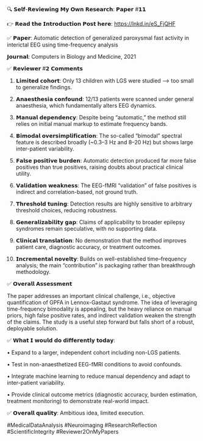 🔍 𝗦𝗲𝗹𝗳-𝗥𝗲𝘃𝗶𝗲𝘄𝗶𝗻𝗴 𝗠𝘆 𝗢𝘄𝗻 𝗥𝗲𝘀𝗲𝗮𝗿𝗰𝗵: 𝗣𝗮𝗽𝗲𝗿 #𝟭𝟭



👉 𝗥𝗲𝗮𝗱 𝘁𝗵𝗲 𝗜𝗻𝘁𝗿𝗼𝗱𝘂𝗰𝘁𝗶𝗼𝗻 𝗣𝗼𝘀𝘁 𝗵𝗲𝗿𝗲: https://lnkd.in/eS_FjQHF



✅ 𝗣𝗮𝗽𝗲𝗿: Automatic detection of generalized paroxysmal fast activity in interictal EEG using time-frequency analysis

𝗝𝗼𝘂𝗿𝗻𝗮𝗹: Computers in Biology and Medicine, 2021



✅ 𝗥𝗲𝘃𝗶𝗲𝘄𝗲𝗿 #𝟮 𝗖𝗼𝗺𝗺𝗲𝗻𝘁𝘀



1. 𝗟𝗶𝗺𝗶𝘁𝗲𝗱 𝗰𝗼𝗵𝗼𝗿𝘁: Only 13 children with LGS were studied --> too small to generalize findings.



2. 𝗔𝗻𝗮𝗲𝘀𝘁𝗵𝗲𝘀𝗶𝗮 𝗰𝗼𝗻𝗳𝗼𝘂𝗻𝗱: 12/13 patients were scanned under general anaesthesia, which fundamentally alters EEG dynamics.



3. 𝗠𝗮𝗻𝘂𝗮𝗹 𝗱𝗲𝗽𝗲𝗻𝗱𝗲𝗻𝗰𝘆: Despite being “automatic,” the method still relies on initial manual markup to estimate frequency bands.



4. 𝗕𝗶𝗺𝗼𝗱𝗮𝗹 𝗼𝘃𝗲𝗿𝘀𝗶𝗺𝗽𝗹𝗶𝗳𝗶𝗰𝗮𝘁𝗶𝗼𝗻: The so-called “bimodal” spectral feature is described broadly (~0.3–3 Hz and 8–20 Hz) but shows large inter-patient variability.



5. 𝗙𝗮𝗹𝘀𝗲 𝗽𝗼𝘀𝗶𝘁𝗶𝘃𝗲 𝗯𝘂𝗿𝗱𝗲𝗻: Automatic detection produced far more false positives than true positives, raising doubts about practical clinical utility.



6. 𝗩𝗮𝗹𝗶𝗱𝗮𝘁𝗶𝗼𝗻 𝘄𝗲𝗮𝗸𝗻𝗲𝘀𝘀: The EEG-fMRI “validation” of false positives is indirect and correlation-based, not ground truth.



7. 𝗧𝗵𝗿𝗲𝘀𝗵𝗼𝗹𝗱 𝘁𝘂𝗻𝗶𝗻𝗴: Detection results are highly sensitive to arbitrary threshold choices, reducing robustness.



8. 𝗚𝗲𝗻𝗲𝗿𝗮𝗹𝗶𝘇𝗮𝗯𝗶𝗹𝗶𝘁𝘆 𝗴𝗮𝗽: Claims of applicability to broader epilepsy syndromes remain speculative, with no supporting data.



9. 𝗖𝗹𝗶𝗻𝗶𝗰𝗮𝗹 𝘁𝗿𝗮𝗻𝘀𝗹𝗮𝘁𝗶𝗼𝗻: No demonstration that the method improves patient care, diagnostic accuracy, or treatment outcomes.



10. 𝗜𝗻𝗰𝗿𝗲𝗺𝗲𝗻𝘁𝗮𝗹 𝗻𝗼𝘃𝗲𝗹𝘁𝘆: Builds on well-established time–frequency analysis; the main “contribution” is packaging rather than breakthrough methodology.



✅ 𝗢𝘃𝗲𝗿𝗮𝗹𝗹 𝗔𝘀𝘀𝗲𝘀𝘀𝗺𝗲𝗻𝘁

The paper addresses an important clinical challenge, i.e., objective quantification of GPFA in Lennox-Gastaut syndrome. The idea of leveraging time-frequency bimodality is appealing, but the heavy reliance on manual priors, high false positive rates, and indirect validation weaken the strength of the claims. The study is a useful step forward but falls short of a robust, deployable solution.



✅ 𝗪𝗵𝗮𝘁 𝗜 𝘄𝗼𝘂𝗹𝗱 𝗱𝗼 𝗱𝗶𝗳𝗳𝗲𝗿𝗲𝗻𝘁𝗹𝘆 𝘁𝗼𝗱𝗮𝘆:

• Expand to a larger, independent cohort including non-LGS patients.

• Test in non-anaesthetized EEG-fMRI conditions to avoid confounds.

• Integrate machine learning to reduce manual dependency and adapt to inter-patient variability.

• Provide clinical outcome metrics (diagnostic accuracy, burden estimation, treatment monitoring) to demonstrate real-world impact.



✅ 𝗢𝘃𝗲𝗿𝗮𝗹𝗹 𝗾𝘂𝗮𝗹𝗶𝘁𝘆: Ambitious idea, limited execution.



#MedicalDataAnalysis #Neuroimaging #ResearchReflection #ScientificIntegrity #Reviewer2OnMyPapers
